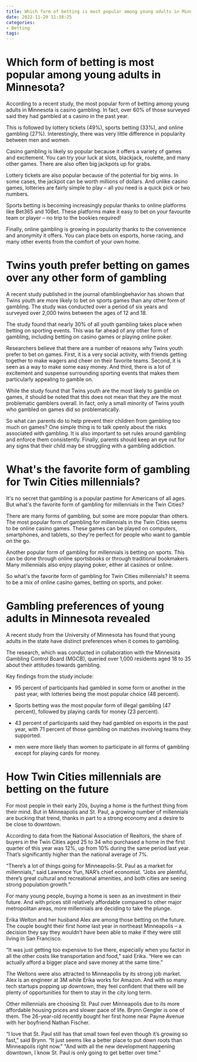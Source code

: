 ```yaml
---
title: Which form of betting is most popular among young adults in Minnesota
date: 2022-11-20 11:38:25
categories:
- Betting
tags:
---
```



#  Which form of betting is most popular among young adults in Minnesota?

According to a recent study, the most popular form of betting among young adults in Minnesota is casino gambling. In fact, over 60% of those surveyed said they had gambled at a casino in the past year.

This is followed by lottery tickets (49%), sports betting (33%), and online gambling (27%). Interestingly, there was very little difference in popularity between men and women.

Casino gambling is likely so popular because it offers a variety of games and excitement. You can try your luck at slots, blackjack, roulette, and many other games. There are also often big jackpots up for grabs.

Lottery tickets are also popular because of the potential for big wins. In some cases, the jackpot can be worth millions of dollars. And unlike casino games, lotteries are fairly simple to play – all you need is a quick pick or two numbers.

Sports betting is becoming increasingly popular thanks to online platforms like Bet365 and 10Bet. These platforms make it easy to bet on your favourite team or player – no trip to the bookies required!

Finally, online gambling is growing in popularity thanks to the convenience and anonymity it offers. You can place bets on esports, horse racing, and many other events from the comfort of your own home.

#  Twins youth prefer betting on games over any other form of gambling

A recent study published in the journal ofamblingbehavior has shown that Twins youth are more likely to bet on sports games than any other form of gambling. The study was conducted over a period of six years and surveyed over 2,000 twins between the ages of 12 and 18.

The study found that nearly 30% of all youth gambling takes place when betting on sporting events. This was far ahead of any other form of gambling, including betting on casino games or playing online poker.

Researchers believe that there are a number of reasons why Twins youth prefer to bet on games. First, it is a very social activity, with friends getting together to make wagers and cheer on their favorite teams. Second, it is seen as a way to make some easy money. And third, there is a lot of excitement and suspense surrounding sporting events that makes them particularly appealing to gamble on.

While the study found that Twins youth are the most likely to gamble on games, it should be noted that this does not mean that they are the most problematic gamblers overall. In fact, only a small minority of Twins youth who gambled on games did so problematically.

So what can parents do to help prevent their children from gambling too much on games? One simple thing is to talk openly about the risks associated with gambling. It is also important to set rules around gambling and enforce them consistently. Finally, parents should keep an eye out for any signs that their child may be struggling with a gambling addiction.

#  What's the favorite form of gambling for Twin Cities millennials?

It's no secret that gambling is a popular pastime for Americans of all ages. But what's the favorite form of gambling for millennials in the Twin Cities?

There are many forms of gambling, but some are more popular than others. The most popular form of gambling for millennials in the Twin Cities seems to be online casino games. These games can be played on computers, smartphones, and tablets, so they're perfect for people who want to gamble on the go.

Another popular form of gambling for millennials is betting on sports. This can be done through online sportsbooks or through traditional bookmakers. Many millennials also enjoy playing poker, either at casinos or online.

So what's the favorite form of gambling for Twin Cities millennials? It seems to be a mix of online casino games, betting on sports, and poker.

#  Gambling preferences of young adults in Minnesota revealed

A recent study from the University of Minnesota has found that young adults in the state have distinct preferences when it comes to gambling.

The research, which was conducted in collaboration with the Minnesota Gambling Control Board (MGCB), queried over 1,000 residents aged 18 to 35 about their attitudes towards gambling.

Key findings from the study include:

- 95 percent of participants had gambled in some form or another in the past year, with lotteries being the most popular choice (48 percent).

- Sports betting was the most popular form of illegal gambling (47 percent), followed by playing cards for money (23 percent).

- 43 percent of participants said they had gambled on esports in the past year, with 71 percent of those gambling on matches involving teams they supported.

- men were more likely than women to participate in all forms of gambling except for playing cards for money.

#  How Twin Cities millennials are betting on the future

For most people in their early 20s, buying a home is the furthest thing from their mind. But in Minneapolis and St. Paul, a growing number of millennials are bucking that trend, thanks in part to a strong economy and a desire to be close to downtown.

According to data from the National Association of Realtors, the share of buyers in the Twin Cities aged 25 to 34 who purchased a home in the first quarter of this year was 12%, up from 10% during the same period last year. That’s significantly higher than the national average of 7%.

“There’s a lot of things going for Minneapolis-St. Paul as a market for millennials,” said Lawrence Yun, NAR’s chief economist. “Jobs are plentiful, there’s great cultural and recreational amenities, and both cities are seeing strong population growth.”

For many young people, buying a home is seen as an investment in their future. And with prices still relatively affordable compared to other major metropolitan areas, more millennials are deciding to take the plunge.

Erika Welton and her husband Alex are among those betting on the future. The couple bought their first home last year in northeast Minneapolis – a decision they say they wouldn’t have been able to make if they were still living in San Francisco.

“It was just getting too expensive to live there, especially when you factor in all the other costs like transportation and food,” said Erika. “Here we can actually afford a bigger place and save money at the same time.”

The Weltons were also attracted to Minneapolis by its strong job market. Alex is an engineer at 3M while Erika works for Amazon. And with so many tech startups popping up downtown, they feel confident that there will be plenty of opportunities for them to stay in the city long term.

Other millennials are choosing St. Paul over Minneapolis due to its more affordable housing prices and slower pace of life. Brynn Gengler is one of them. The 26-year-old recently bought her first home near Payne Avenue with her boyfriend Nathan Fischer.

“I love that St. Paul still has that small town feel even though it’s growing so fast,” said Brynn. “It just seems like a better place to put down roots than Minneapolis right now."
"And with all the new development happening downtown, I know St. Paul is only going to get better over time."